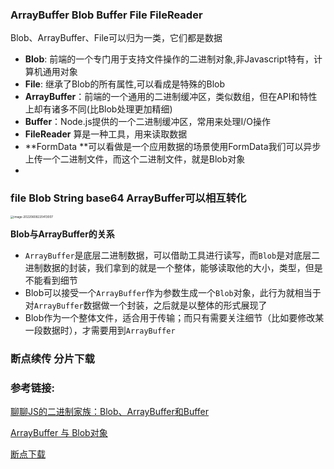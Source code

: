 ### ArrayBuffer Blob  Buffer  File FileReader

Blob、ArrayBuffer、File可以归为一类，它们都是数据

- **Blob**: 前端的一个专门用于支持文件操作的二进制对象,非Javascript特有，计算机通用对象
- **File**: 继承了Blob的所有属性,可以看成是特殊的Blob
- **ArrayBuffer**：前端的一个通用的二进制缓冲区，类似数组，但在API和特性上却有诸多不同(比Blob处理更加精细)
- **Buffer**：Node.js提供的一个二进制缓冲区，常用来处理I/O操作
- **FileReader**  算是一种工具，用来读取数据
- **FormData **可以看做是一个应用数据的场景使用FormData我们可以异步上传一个二进制文件，而这个二进制文件，就是Blob对象
- 

### **file Blob String base64 ArrayBuffer可以相互转化**



<img src="http://image.zhuyuanzheng1.top/image-20220608220413007.png" alt="image-20220608220413007" style="zoom:33%;" />



**Blob与ArrayBuffer的关系**

- `ArrayBuffer`是底层二进制数据，可以借助工具进行读写，而`Blob`是对底层二进制数据的封装，我们拿到的就是一个整体，能够读取他的大小，类型，但是不能看到细节
- Blob可以接受一个`ArrayBuffer`作为参数生成一个`Blob`对象，此行为就相当于对`ArrayBuffer`数据做一个封装，之后就是以整体的形式展现了
- Blob作为一个整体文件，适合用于传输；而只有需要关注细节（比如要修改某一段数据时），才需要用到`ArrayBuffer`



### 断点续传  分片下载



### 参考链接:

[聊聊JS的二进制家族：Blob、ArrayBuffer和Buffer](https://zhuanlan.zhihu.com/p/97768916)

[ArrayBuffer 与 Blob对象](https://juejin.cn/post/6844904022206332941)

[断点下载](https://segmentfault.com/a/1190000022164750)



